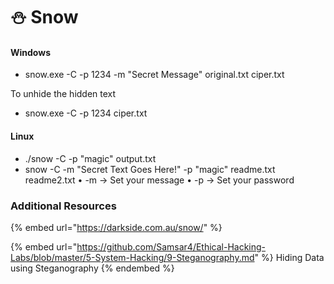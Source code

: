 # ⛄ Snow



#### Windows

* snow.exe -C -p 1234 -m "Secret Message" original.txt ciper.txt

To unhide the hidden text

* snow.exe -C -p 1234 ciper.txt

#### Linux

* ./snow -C -p "magic" output.txt
* snow -C -m "Secret Text Goes Here!" -p "magic" readme.txt readme2.txt • -m → Set your message • -p → Set your password



### Additional Resources

{% embed url="https://darkside.com.au/snow/" %}

{% embed url="https://github.com/Samsar4/Ethical-Hacking-Labs/blob/master/5-System-Hacking/9-Steganography.md" %}
Hiding Data using Steganography
{% endembed %}
